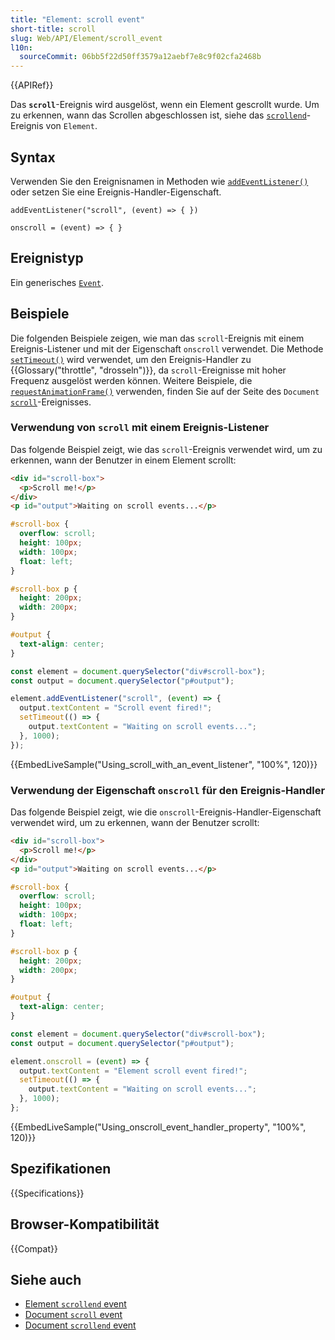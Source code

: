 ```yaml
---
title: "Element: scroll event"
short-title: scroll
slug: Web/API/Element/scroll_event
l10n:
  sourceCommit: 06bb5f22d50ff3579a12aebf7e8c9f02cfa2468b
---
```


{{APIRef}}

Das **`scroll`**-Ereignis wird ausgelöst, wenn ein Element gescrollt wurde. Um zu erkennen, wann das Scrollen abgeschlossen ist, siehe das [`scrollend`](/de/docs/Web/API/Element/scrollend_event)-Ereignis von `Element`.

## Syntax

Verwenden Sie den Ereignisnamen in Methoden wie [`addEventListener()`](/de/docs/Web/API/EventTarget/addEventListener) oder setzen Sie eine Ereignis-Handler-Eigenschaft.

```js-nolint
addEventListener("scroll", (event) => { })

onscroll = (event) => { }
```

## Ereignistyp

Ein generisches [`Event`](/de/docs/Web/API/Event).

## Beispiele

Die folgenden Beispiele zeigen, wie man das `scroll`-Ereignis mit einem Ereignis-Listener und mit der Eigenschaft `onscroll` verwendet. Die Methode [`setTimeout()`](/de/docs/Web/API/Window/setTimeout) wird verwendet, um den Ereignis-Handler zu {{Glossary("throttle", "drosseln")}}, da `scroll`-Ereignisse mit hoher Frequenz ausgelöst werden können. Weitere Beispiele, die [`requestAnimationFrame()`](/de/docs/Web/API/Window/requestAnimationFrame) verwenden, finden Sie auf der Seite des `Document` [`scroll`](/de/docs/Web/API/Document/scroll_event)-Ereignisses.

### Verwendung von `scroll` mit einem Ereignis-Listener

Das folgende Beispiel zeigt, wie das `scroll`-Ereignis verwendet wird, um zu erkennen, wann der Benutzer in einem Element scrollt:

```html
<div id="scroll-box">
  <p>Scroll me!</p>
</div>
<p id="output">Waiting on scroll events...</p>
```

```css
#scroll-box {
  overflow: scroll;
  height: 100px;
  width: 100px;
  float: left;
}

#scroll-box p {
  height: 200px;
  width: 200px;
}

#output {
  text-align: center;
}
```

```js
const element = document.querySelector("div#scroll-box");
const output = document.querySelector("p#output");

element.addEventListener("scroll", (event) => {
  output.textContent = "Scroll event fired!";
  setTimeout(() => {
    output.textContent = "Waiting on scroll events...";
  }, 1000);
});
```

{{EmbedLiveSample("Using_scroll_with_an_event_listener", "100%", 120)}}

### Verwendung der Eigenschaft `onscroll` für den Ereignis-Handler

Das folgende Beispiel zeigt, wie die `onscroll`-Ereignis-Handler-Eigenschaft verwendet wird, um zu erkennen, wann der Benutzer scrollt:

```html
<div id="scroll-box">
  <p>Scroll me!</p>
</div>
<p id="output">Waiting on scroll events...</p>
```

```css
#scroll-box {
  overflow: scroll;
  height: 100px;
  width: 100px;
  float: left;
}

#scroll-box p {
  height: 200px;
  width: 200px;
}

#output {
  text-align: center;
}
```

```js
const element = document.querySelector("div#scroll-box");
const output = document.querySelector("p#output");

element.onscroll = (event) => {
  output.textContent = "Element scroll event fired!";
  setTimeout(() => {
    output.textContent = "Waiting on scroll events...";
  }, 1000);
};
```

{{EmbedLiveSample("Using_onscroll_event_handler_property", "100%", 120)}}

## Spezifikationen

{{Specifications}}

## Browser-Kompatibilität

{{Compat}}

## Siehe auch

- [Element `scrollend` event](/de/docs/Web/API/Element/scrollend_event)
- [Document `scroll` event](/de/docs/Web/API/Document/scroll_event)
- [Document `scrollend` event](/de/docs/Web/API/Document/scrollend_event)
